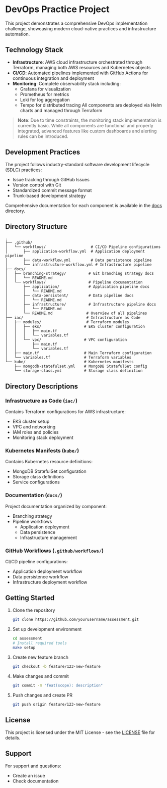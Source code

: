 # DevOps Practice Project

This project demonstrates a comprehensive DevOps implementation challenge, showcasing modern cloud-native practices and infrastructure automation.

## Technology Stack

- **Infrastructure**: AWS cloud infrastructure orchestrated through Terraform, managing both AWS resources and Kubernetes objects
- **CI/CD**: Automated pipelines implemented with GitHub Actions for continuous integration and deployment
- **Monitoring**: Complete observability stack including:
  - Grafana for visualization
  - Prometheus for metrics
  - Loki for log aggregation
  - Tempo for distributed tracing
  All components are deployed via Helm charts and managed through Terraform

> **Note**: Due to time constraints, the monitoring stack implementation is currently basic. While all components are functional and properly integrated, advanced features like custom dashboards and alerting rules can be introduced.

## Development Practices

The project follows industry-standard software development lifecycle (SDLC) practices:
- Issue tracking through GitHub Issues
- Version control with Git
- Standardized commit message format
- Trunk-based development strategy

Comprehensive documentation for each component is available in the [docs](docs/) directory.

## Directory Structure

```
.
├── .github/
│   └── workflows/                    # CI/CD Pipeline configurations
│       ├── application-workflow.yml  # Application deployment pipeline
│       ├── data-workflow.yml         # Data persistence pipeline
│       └── infrastructure-workflow.yml # Infrastructure pipeline
├── docs/
│   ├── branching-strategy/          # Git branching strategy docs
│   │   └── README.md
│   └── workflows/                   # Pipeline documentation
│       ├── application/             # Application pipeline docs
│       │   └── README.md
│       ├── data-persistent/         # Data pipeline docs
│       │   └── README.md
│       ├── infrastructure/          # Infrastructure pipeline docs
│       │   └── README.md
│       └── README.md               # Overview of all pipelines
├── iac/                            # Infrastructure as Code
│   ├── modules/                    # Terraform modules
│   │   ├── eks/                   # EKS cluster configuration
│   │   │   ├── main.tf
│   │   │   └── variables.tf
│   │   └── vpc/                   # VPC configuration
│   │       ├── main.tf
│   │       └── variables.tf
│   ├── main.tf                    # Main Terraform configuration
│   └── variables.tf               # Terraform variables
└── kube/                          # Kubernetes manifests
    ├── mongodb-statefulset.yml    # MongoDB StatefulSet config
    └── storage-class.yml          # Storage class definition
```

## Directory Descriptions

### Infrastructure as Code (`iac/`)
Contains Terraform configurations for AWS infrastructure:
- EKS cluster setup
- VPC and networking
- IAM roles and policies
- Monitoring stack deployment

### Kubernetes Manifests (`kube/`)
Contains Kubernetes resource definitions:
- MongoDB StatefulSet configuration
- Storage class definitions
- Service configurations

### Documentation (`docs/`)
Project documentation organized by component:
- Branching strategy
- Pipeline workflows
  - Application deployment
  - Data persistence
  - Infrastructure management

### GitHub Workflows (`.github/workflows/`)
CI/CD pipeline configurations:
- Application deployment workflow
- Data persistence workflow
- Infrastructure deployment workflow

## Getting Started

1. Clone the repository
   ```bash
   git clone https://github.com/yourusername/assessment.git
   ```

2. Set up development environment
   ```bash
   cd assessment
   # Install required tools
   make setup
   ```

3. Create new feature branch
   ```bash
   git checkout -b feature/123-new-feature
   ```

4. Make changes and commit
   ```bash
   git commit -m "feat(scope): description"
   ```

5. Push changes and create PR
   ```bash
   git push origin feature/123-new-feature
   ```

## License

This project is licensed under the MIT License - see the [LICENSE](/LICENSE) file for details.


## Support

For support and questions:
- Create an issue
- Check documentation